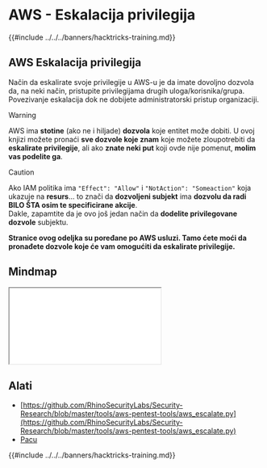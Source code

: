 # AWS - Eskalacija privilegija

{{#include ../../../banners/hacktricks-training.md}}

## AWS Eskalacija privilegija

Način da eskalirate svoje privilegije u AWS-u je da imate dovoljno dozvola da, na neki način, pristupite privilegijama drugih uloga/korisnika/grupa. Povezivanje eskalacija dok ne dobijete administratorski pristup organizaciji.

> [!WARNING]
> AWS ima **stotine** (ako ne i hiljade) **dozvola** koje entitet može dobiti. U ovoj knjizi možete pronaći **sve dozvole koje znam** koje možete zloupotrebiti da **eskalirate privilegije**, ali ako **znate neki put** koji ovde nije pomenut, **molim vas podelite ga**.

> [!CAUTION]
> Ako IAM politika ima `"Effect": "Allow"` i `"NotAction": "Someaction"` koja ukazuje na **resurs**... to znači da **dozvoljeni subjekt** ima **dozvolu da radi BILO ŠTA osim te specificirane akcije**.\
> Dakle, zapamtite da je ovo još jedan način da **dodelite privilegovane dozvole** subjektu.

**Stranice ovog odeljka su poređane po AWS usluzi. Tamo ćete moći da pronađete dozvole koje će vam omogućiti da eskalirate privilegije.**

## Mindmap

<iframe src="../../../pdfs/AWS_Services.pdf" title="AWS Services Mindmap"></iframe>

## Alati

- [https://github.com/RhinoSecurityLabs/Security-Research/blob/master/tools/aws-pentest-tools/aws_escalate.py](https://github.com/RhinoSecurityLabs/Security-Research/blob/master/tools/aws-pentest-tools/aws_escalate.py)
- [Pacu](https://github.com/RhinoSecurityLabs/pacu)

{{#include ../../../banners/hacktricks-training.md}}
